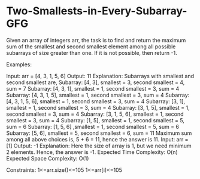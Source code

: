 # Two-Smallests-in-Every-Subarray-GFG
Given an array of integers arr, the task is to find and return the maximum sum of the smallest and second smallest element among all possible subarrays of size greater than one. If it is not possible, then return -1.

Examples:

Input: arr = [4, 3, 1, 5, 6]
Output: 11
Explanation: Subarrays with smallest and second smallest are,
Subarray: [4, 3], smallest = 3, second smallest = 4, sum = 7
Subarray: [4, 3, 1], smallest = 1, second smallest = 3, sum = 4
Subarray: [4, 3, 1, 5], smallest = 1, second smallest = 3, sum = 4
Subarray: [4, 3, 1, 5, 6], smallest = 1, second smallest = 3, sum = 4
Subarray: [3, 1], smallest = 1, second smallest = 3, sum = 4
Subarray: [3, 1, 5], smallest = 1, second smallest = 3, sum = 4
Subarray: [3, 1, 5, 6], smallest = 1, second smallest = 3, sum = 4
Subarray: [1, 5], smallest = 1, second smallest = 5, sum = 6
Subarray: [1, 5, 6] ,smallest = 1, second smallest = 5, sum = 6
Subarray: [5, 6], smallest = 5, second smallest = 6, sum = 11
Maximum sum among all above choices is, 5 + 6 = 11, hence the answer is 11.
Input: arr = [1]
Output: -1
Explanation: Here the size of array is 1, but we need minimum 2 elements. Hence, the answer is -1.
Expected Time Complexity: O(n)
Expected Space Complexity: O(1)

Constraints:
1<=arr.size()<=105 
1<=arr[i]<=105
